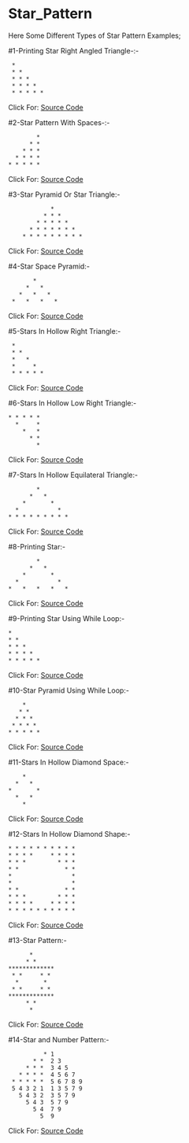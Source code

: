 # Star_Pattern
Here Some Different Types of Star Pattern Examples;

#1-Printing Star Right Angled Triangle-:- 

     *   
     * *   
     * * *   
     * * * *   
     * * * * *   

Click For: [Source Code](https://github.com/Mahendra710/Star_Pattern/blob/main/8.1-Printing%20Star%20Right%20Angled%20triangle.py)

#2-Star Pattern With Spaces-:-

            *
          * *
        * * *
      * * * *
    * * * * *

Click For: [Source Code](https://github.com/Mahendra710/Star_Pattern/blob/main/8.2-Printing%20Star%20pattern%20with%20spaces.py)

#3-Star Pyramid Or Star Triangle:-

                * 
              * * * 
            * * * * * 
          * * * * * * * 
        * * * * * * * * * 

Click For: [Source Code](https://github.com/Mahendra710/Star_Pattern/blob/main/8.3-Star%20Pyramid%20or%20Star%20Triangle.py)

#4-Star Space Pyramid:-

           *   
         *   *   
       *   *   *   
     *   *   *   *  

Click For: [Source Code](https://github.com/Mahendra710/Star_Pattern/blob/main/8.4-Star%20space%20pyramid.py)

#5-Stars In Hollow Right Triangle:-

     * 
     * * 
     *   * 
     *     * 
     * * * * * 

Click For: [Source Code](https://github.com/Mahendra710/Star_Pattern/blob/main/8.5-Printing%20Stars%20in%20Hollow%20Right%20Triangle.py)

#6-Stars In Hollow Low Right Triangle:-

    * * * * * 
      *     * 
        *   * 
          * * 
            * 

Click For: [Source Code](https://github.com/Mahendra710/Star_Pattern/blob/main/8.6-Stars%20inHollow%20Low%20Right%20Triangle.py)

#7-Stars In Hollow Equilateral Triangle:-

            *         
          *   *       
        *       *     
      *           *   
    * * * * * * * * * 

Click For: [Source Code](https://github.com/Mahendra710/Star_Pattern/blob/main/8.7-Stars%20in%20Hollow%20Equilateral%20Triangle.py)

#8-Printing Star:-

            *          
          *   *       
        *       *     
      *           *   
    *   *   *   *   * 

Click For: [Source Code](https://github.com/Mahendra710/Star_Pattern/blob/main/8.8-%20Printing%20Star.py)

#9-Printing Star Using While Loop:-

    * 
    * * 
    * * * 
    * * * * 
    * * * * * 

Click For: [Source Code](https://github.com/Mahendra710/Star_Pattern/blob/main/8.9-%20Printing%20Star%20using%20while%20loop.py)

#10-Star Pyramid Using While Loop:-

        * 
       * * 
      * * * 
     * * * * 
    * * * * * 

Click For: [Source Code](https://github.com/Mahendra710/Star_Pattern/blob/main/8.10-Star%20Pyramid%20using%20while%20loop.py)

#11-Stars In Hollow Diamond Space:-

        *     
      *   *   
    *       * 
      *   *   
        *     

Click For: [Source Code](https://github.com/Mahendra710/Star_Pattern/blob/main/8.11-Printing%20Star%20in%20Hollow%20Diamond%20space.py)

#12-Stars In Hollow Diamond Shape:-

    * * * * * * * * * * 
    * * * *     * * * * 
    * * *         * * * 
    * *             * * 
    *                 *
    *                 * 
    * *             * * 
    * * *         * * * 
    * * * *     * * * * 
    * * * * * * * * * * 

Click For: [Source Code](https://github.com/Mahendra710/Star_Pattern/blob/main/8.12-Printing%20Star%20In%20Hollow%20Diamond%20Shape.py)

#13-Star Pattern:-

          *      
         * *     
    *************
     * *     * * 
      *       *  
     * *     * * 
    *************
         * *     
          *     

Click For: [Source Code](https://github.com/Mahendra710/Star_Pattern/blob/main/8.13-Star%20Pattern.py)

#14-Star and Number Pattern:-  

              * 1   
           * *  2 3   
         * * *  3 4 5   
       * * * *  4 5 6 7   
     * * * * *  5 6 7 8 9   
     5 4 3 2 1  1 3 5 7 9   
       5 4 3 2  3 5 7 9   
         5 4 3  5 7 9   
           5 4  7 9   
             5  9 

Click For: [Source Code](https://github.com/Mahendra710/Star_Pattern/blob/main/33-Star%20and%20Number%20Pattern.py)

